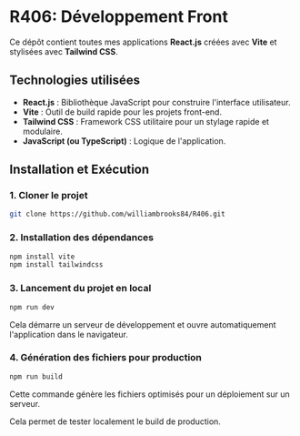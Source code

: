 # R406: Développement Front

Ce dépôt contient toutes mes applications **React.js** créées avec **Vite** et stylisées avec **Tailwind CSS**.

## Technologies utilisées  

- **React.js** : Bibliothèque JavaScript pour construire l'interface utilisateur.  
- **Vite** : Outil de build rapide pour les projets front-end.  
- **Tailwind CSS** : Framework CSS utilitaire pour un stylage rapide et modulaire.  
- **JavaScript (ou TypeScript)** : Logique de l'application.  

## Installation et Exécution  

### 1. Cloner le projet 
```bash
git clone https://github.com/williambrooks84/R406.git
```

### 2. Installation des dépendances  
```bash
npm install vite
npm install tailwindcss
```

### 3. Lancement du projet en local  
```bash
npm run dev
```
Cela démarre un serveur de développement et ouvre automatiquement l'application dans le navigateur.  

### 4. Génération des fichiers pour production  
```bash
npm run build
```
Cette commande génère les fichiers optimisés pour un déploiement sur un serveur.  

Cela permet de tester localement le build de production.  
